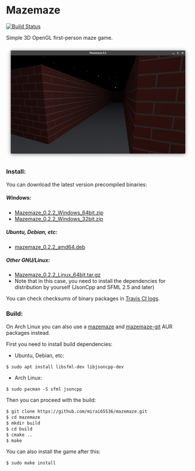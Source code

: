 Mazemaze
========
[![Build Status](https://travis-ci.com/mirai65536/mazemaze.svg?branch=master)](https://travis-ci.com/mirai65536/mazemaze)

Simple 3D OpenGL first-person maze game.

![](screenshot.png)

### Install:
You can download the latest version precompiled binaries:

##### Windows:
* [Mazemaze_0.2.2_Windows_64bit.zip](https://github.com/mirai65536/mazemaze/releases/download/v0.2.2/Mazemaze_0.2.2_Windows_64bit.zip)
* [Mazemaze_0.2.2_Windows_32bit.zip](https://github.com/mirai65536/mazemaze/releases/download/v0.2.2/Mazemaze_0.2.2_Windows_32bit.zip)

##### Ubuntu, Debian, etc:
* [mazemaze_0.2.2_amd64.deb](https://github.com/mirai65536/mazemaze/releases/download/v0.2.2/mazemaze_0.2.2_amd64.deb)

##### Other GNU/Linux:
* [Mazemaze_0.2.2_Linux_64bit.tar.gz](https://github.com/mirai65536/mazemaze/releases/download/v0.2.2/Mazemaze_0.2.2_Linux_64bit.tar.gz)
* Note that in this case, you need to install the dependencies for distribution by yourself (JsonCpp and SFML 2.5 and later)

You can check checksums of binary packages in [Travis CI logs](https://travis-ci.org/mirai65536/mazemaze/builds).

### Build:
On Arch Linux you can also use a [mazemaze](https://aur.archlinux.org/packages/mazemaze/) and [mazemaze-git](https://aur.archlinux.org/packages/mazemaze-git/) AUR packages instead.

First you need to install build dependencies:
* Ubuntu, Debian, etc:
```
$ sudo apt install libsfml-dev libjsoncpp-dev
```

* Arch Linux:
```
$ sudo pacman -S sfml jsoncpp
```

Then you can proceed with the build:
```
$ git clone https://github.com/mirai65536/mazemaze.git
$ cd mazemaze
$ mkdir build
$ cd build
$ cmake ..
$ make
```

You can also install the game after this:
```
$ sudo make install
```
